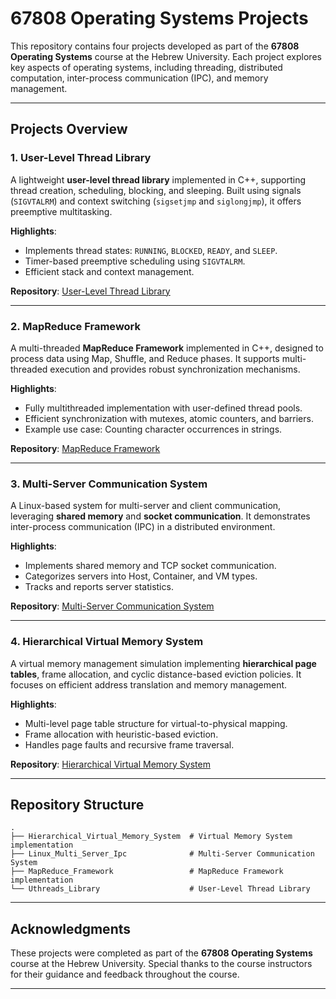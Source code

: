 # **67808 Operating Systems Projects**

This repository contains four projects developed as part of the **67808 Operating Systems** course at the Hebrew University. Each project explores key aspects of operating systems, including threading, distributed computation, inter-process communication (IPC), and memory management.

---

## **Projects Overview**

### 1. **User-Level Thread Library**
A lightweight **user-level thread library** implemented in C++, supporting thread creation, scheduling, blocking, and sleeping. Built using signals (`SIGVTALRM`) and context switching (`sigsetjmp` and `siglongjmp`), it offers preemptive multitasking.

**Highlights**:
- Implements thread states: `RUNNING`, `BLOCKED`, `READY`, and `SLEEP`.
- Timer-based preemptive scheduling using `SIGVTALRM`.
- Efficient stack and context management.

**Repository**: [User-Level Thread Library](Uthreads_Library/README.md)

---

### 2. **MapReduce Framework**
A multi-threaded **MapReduce Framework** implemented in C++, designed to process data using Map, Shuffle, and Reduce phases. It supports multi-threaded execution and provides robust synchronization mechanisms.

**Highlights**:
- Fully multithreaded implementation with user-defined thread pools.
- Efficient synchronization with mutexes, atomic counters, and barriers.
- Example use case: Counting character occurrences in strings.

**Repository**: [MapReduce Framework](MapReduce_Framework/README.md)

---

### 3. **Multi-Server Communication System**
A Linux-based system for multi-server and client communication, leveraging **shared memory** and **socket communication**. It demonstrates inter-process communication (IPC) in a distributed environment.

**Highlights**:
- Implements shared memory and TCP socket communication.
- Categorizes servers into Host, Container, and VM types.
- Tracks and reports server statistics.

**Repository**: [Multi-Server Communication System](Linux_Multi_Server_Ipc/README.md)

---

### 4. **Hierarchical Virtual Memory System**
A virtual memory management simulation implementing **hierarchical page tables**, frame allocation, and cyclic distance-based eviction policies. It focuses on efficient address translation and memory management.

**Highlights**:
- Multi-level page table structure for virtual-to-physical mapping.
- Frame allocation with heuristic-based eviction.
- Handles page faults and recursive frame traversal.

**Repository**: [Hierarchical Virtual Memory System](Hierarchical_Virtual_Memory_System/README.md)

---

## **Repository Structure**

```
.
├── Hierarchical_Virtual_Memory_System  # Virtual Memory System implementation 
├── Linux_Multi_Server_Ipc              # Multi-Server Communication System
├── MapReduce_Framework                 # MapReduce Framework implementation 
└── Uthreads_Library                    # User-Level Thread Library
```

---

## **Acknowledgments**
These projects were completed as part of the **67808 Operating Systems** course at the Hebrew University. Special thanks to the course instructors for their guidance and feedback throughout the course.

---